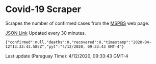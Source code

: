 # Covid-19 Scraper

Scrapes the number of confirmed cases from the [MSPBS](https://www.mspbs.gov.py/covid-19.php) web page.

[JSON Link](https://jmayalag.github.io/covid19-scrape/cases.json)
Updated every 30 minutes.
```
{"confirmed":null,"deaths":0,"recovered":0,"timestamp":"2020-04-12T13:33:43.585Z","pyt":"4/12/2020, 09:33:43 GMT-4"}
```
Last update (Paraguay Time): 4/12/2020, 09:33:43 GMT-4